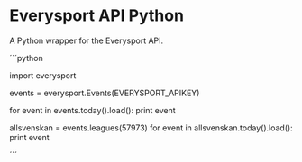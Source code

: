 Everysport API Python 
=====================

A Python wrapper for the Everysport API. 


´´´python

import everysport

events = everysport.Events(EVERYSPORT_APIKEY)

for event in events.today().load():
	print event



allsvenskan = events.leagues(57973)
for event in allsvenskan.today().load():
	print event


´´´

